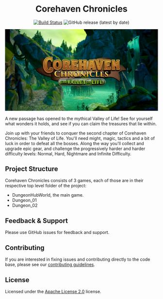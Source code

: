 <div align="center">

# Corehaven Chronicles

[![Build Status](https://github.com/Core-Team-META/Corehaven/workflows/CI/badge.svg)](https://github.com/Core-Team-META/Corehaven/actions/workflows/ci.yml?query=workflow%3ACI%29)
![GitHub release (latest by date)](https://img.shields.io/github/v/release/Core-Team-META/Corehaven?style=plastic)

[![](Screenshots/corehaven_banner.png)](https://www.coregames.com/games/a91218/corehaven)

</div>

A new passage has opened to the mythical Valley of Life! See for yourself what wonders it holds, and see if you can claim the treasures that lie within.

Join up with your friends to conquer the second chapter of Corehaven Chronicles: The Valley of Life. You'll need might, magic, tactics and a bit of luck in order to defeat all the bosses. Along the way you'll collect and upgrade epic gear, and challenge the progressively harder and harder difficulty levels: Normal, Hard, Nightmare and Infinite Difficulty.

## Project Structure

Corehaven Chronicles consists of 3 games, each of those are in their respective top level folder of the project:

- DungeonHubWorld, the main game.
- Dungeon_01
- Dungeon_02

## Feedback & Support

Please use GitHub issues for feedback and support.

## Contributing

If you are interested in fixing issues and contributing directly to the code base, please see our [contributing guidelines](CONTRIBUTING.md).

## License

Licensed under the [Apache License 2.0](LICENSE) license.
